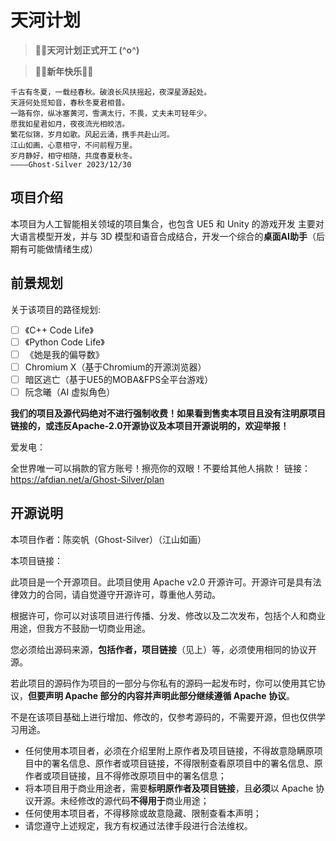 # 天河计划

> **🎉🎉天河计划正式开工 (^o^)**

> **🎉🎉新年快乐🎉🎉**

```
千古有冬夏，一载经春秋。破浪长风扶摇起，夜深星源起处。
天涯何处觅知音，春秋冬夏君相昔。
一路有你，纵冰塞黄河，雪满太行，不畏，丈夫未可轻年少。
愿我如星君如月，夜夜流光相皎洁。
繁花似锦，岁月如歌。风起云涌，携手共赴山河。
江山如画，心意相守，不问前程万里。
岁月静好，相守相随，共度春夏秋冬。
————Ghost-Silver 2023/12/30
```

## 项目介绍

本项目为人工智能相关领域的项目集合，也包含 UE5 和 Unity 的游戏开发
主要对大语言模型开发，并与 3D 模型和语音合成结合，开发一个综合的**桌面AI助手**（后期有可能做情绪生成）

## 前景规划

关于该项目的路径规划:

- [ ] 《C++ Code Life》
- [ ] 《Python Code Life》
- [ ] 《她是我的偏导数》
- [ ] Chromium X（基于Chromium的开源浏览器）
- [ ] 暗区逃亡（基于UE5的MOBA&FPS全平台游戏）
- [ ] 阮念曦（AI 虚拟角色）

**我们的项目及源代码绝对不进行强制收费！如果看到售卖本项目且没有注明原项目链接的，或违反Apache-2.0开源协议及本项目开源说明的，欢迎举报！**

爱发电：

全世界唯一可以捐款的官方账号！擦亮你的双眼！不要给其他人捐款！
链接：https://afdian.net/a/Ghost-Silver/plan

## 开源说明

本项目作者：陈奕帆（Ghost-Silver）（江山如画）

本项目链接：

此项目是一个开源项目。此项目使用 Apache v2.0 开源许可。开源许可是具有法律效力的合同，请自觉遵守开源许可，尊重他人劳动。

根据许可，你可以对该项目进行传播、分发、修改以及二次发布，包括个人和商业用途，但我方不鼓励一切商业用途。

您必须给出源码来源，**包括作者，项目链接**（见上）等，必须使用相同的协议开源。

若此项目的源码作为项目的一部分与你私有的源码一起发布时，你可以使用其它协议，**但要声明 Apache 部分的内容并声明此部分继续遵循 Apache 协议**。

不是在该项目基础上进行增加、修改的，仅参考源码的，不需要开源，但也仅供学习用途。

- 任何使用本项目者，必须在介绍里附上原作者及项目链接，不得故意隐瞒原项目中的署名信息、原作者或项目链接，不得限制查看原项目中的署名信息、原作者或项目链接，且不得修改原项目中的署名信息；
- 将本项目用于商业用途者，需要**标明原作者及项目链接**，且**必须**以 Apache 协议开源。未经修改的源代码**不得用于**商业用途；
- 任何使用本项目者，不得移除或故意隐藏、限制查看本声明；
- 请您遵守上述规定，我方有权通过法律手段进行合法维权。


